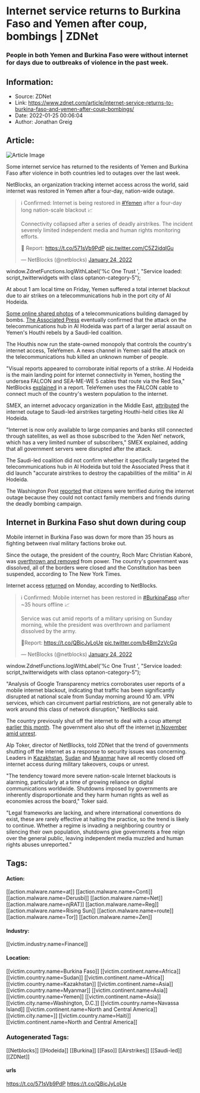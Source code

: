 # Internet service returns to Burkina Faso and Yemen after coup, bombings | ZDNet
### People in both Yemen and Burkina Faso were without internet for days due to outbreaks of violence in the past week.

## Information:
+ Source: ZDNet
+ Link: https://www.zdnet.com/article/internet-service-returns-to-burkina-faso-and-yemen-after-coup-bombings/
+ Date: 2022-01-25 00:06:04
+ Author: Jonathan Greig


## Article:
![Article Image](https://www.zdnet.com/a/img/resize/369ab64511d55736810c4253876f4add37872ccb/2016/08/19/f4b1a1d2-4942-4458-b4c8-8105c4d3e540/wi-fi.jpg?width=770&height=578&fit=crop&auto=webp)

Some internet service has returned to the residents of Yemen and Burkina Faso after violence in both countries led to outages over the last week. 

NetBlocks, an organization tracking internet access across the world, said internet was restored in Yemen after a four-day, nation-wide outage. 




> ℹ️ Confirmed: Internet is being restored in [#Yemen](https://twitter.com/hashtag/Yemen?src=hash&ref_src=twsrc%5Etfw) after a four-day long nation-scale blackout 📈  
>   
> Connectivity collapsed after a series of deadly airstrikes. The incident severely limited independent media and human rights monitoring efforts.  
>   
> 📰 Report: <https://t.co/571sVb9PdP> [pic.twitter.com/C5Z2idqlGu](https://t.co/C5Z2idqlGu)
> 
> — NetBlocks (@netblocks) [January 24, 2022](https://twitter.com/netblocks/status/1485734363920797699?ref_src=twsrc%5Etfw)




 window.ZdnetFunctions.logWithLabel('%c One Trust ', "Service loaded: script\_twitterwidgets with class optanon-category-5");
 
At about 1 am local time on Friday, Yemen suffered a total internet blackout due to air strikes on a telecommunications hub in the port city of Al Hodeida. 

[Some online shared photos](https://twitter.com/no_itsmyturn/status/1484390226848059392) of a telecommunications building damaged by bombs. [The Associated Press](https://apnews.com/article/technology-business-middle-east-sanaa-dubai-cfad87600e2c93ab9af22dc80ba27875?utm_medium=AP&utm_source=Twitter&utm_campaign=SocialFlow) eventually confirmed that the attack on the telecommunications hub in Al Hodeida was part of a larger aerial assault on Yemen's Houthi rebels by a Saudi-led coalition. 

The Houthis now run the state-owned monopoly that controls the country's internet access, TeleYemen. A news channel in Yemen said the attack on the telecommunications hub killed an unknown number of people. 

"Visual reports appeared to corroborate initial reports of a strike. Al Hodeida is the main landing point for internet connectivity in Yemen, hosting the undersea FALCON and SEA-ME-WE 5 cables that route via the Red Sea," NetBlocks [explained](https://netblocks.org/reports/internet-connectivity-knocked-out-in-yemen-after-airstrike-PAYbNoBe) in a report. TeleYemen uses the FALCON cable to connect much of the country's western population to the internet. 

SMEX, an internet advocacy organization in the Middle East, [attributed](https://twitter.com/SMEX/status/1484541354365624326) the internet outage to Saudi-led airstrikes targeting Houthi-held cities like Al Hodeida. 






"Internet is now only available to large companies and banks still connected through satellites, as well as those subscribed to the 'Aden Net' network, which has a very limited number of subscribers," SMEX explained, adding that all government servers were disrupted after the attack. 

The Saudi-led coalition did not confirm whether it specifically targeted the telecommunications hub in Al Hodeida but told the Associated Press that it did launch "accurate airstrikes to destroy the capabilities of the militia" in Al Hodeida.

The Washington Post [reported](https://www.washingtonpost.com/world/2022/01/21/least-60-killed-including-children-airstrikes-yemen/) that citizens were terrified during the internet outage because they could not contact family members and friends during the deadly bombing campaign. 

Internet in Burkina Faso shut down during coup
----------------------------------------------

Mobile internet in Burkina Faso was down for more than 35 hours as fighting between rival military factions broke out. 

Since the outage, the president of the country, Roch Marc Christian Kaboré, was [overthrown and removed](https://www.nytimes.com/2022/01/24/world/africa/burkina-faso-military-coup.html) from power. The country's government was dissolved, all of the borders were closed and the Constitution has been suspended, according to The New York Times. 

Internet access [returned](https://netblocks.org/reports/internet-disrupted-in-burkina-faso-amid-reports-of-coup-attempt-oy9Y9Qy3) on Monday, according to NetBlocks.




> ℹ️ Confirmed: Mobile internet has been restored in [#BurkinaFaso](https://twitter.com/hashtag/BurkinaFaso?src=hash&ref_src=twsrc%5Etfw) after ~35 hours offline 📈  
>   
> Service was cut amid reports of a military uprising on Sunday morning, while the president was overthrown and parliament dissolved by the army.  
>   
> 📰Report: <https://t.co/QBicJyLoUe> [pic.twitter.com/b4Bm2zVcGq](https://t.co/b4Bm2zVcGq)
> 
> — NetBlocks (@netblocks) [January 24, 2022](https://twitter.com/netblocks/status/1485741490307739648?ref_src=twsrc%5Etfw)




 window.ZdnetFunctions.logWithLabel('%c One Trust ', "Service loaded: script\_twitterwidgets with class optanon-category-5");
 
"Analysis of Google Transparency metrics corroborates user reports of a mobile internet blackout, indicating that traffic has been significantly disrupted at national scale from Sunday morning around 10 am. VPN services, which can circumvent partial restrictions, are not generally able to work around this class of network disruption," NetBlocks said.

The country previously shut off the internet to deal with a coup attempt [earlier this month](https://netblocks.org/reports/internet-disruptions-observed-in-burkina-faso-amid-coup-plot-arrests-1yPjl3AQ). The government also shut off the internet [in November amid unrest](https://netblocks.org/reports/mobile-internet-disrupted-in-burkina-faso-after-shooting-of-protesters-gBLg9jA4). 

Alp Toker, director of NetBlocks, told ZDNet that the trend of governments shutting off the internet as a response to security issues was concerning. Leaders in [Kazakhstan](https://www.zdnet.com/article/kazakhstan-leaders-shut-down-internet-amid-energy-price-protests/), [Sudan](https://www.zdnet.com/article/sudan-coup-leaders-face-backlash-after-shutting-down-internet-for-a-week/) and [Myanmar](https://www.zdnet.com/article/myanmar-hit-with-internet-disruptions-as-military-seeks-to-take-control/) have all recently closed off internet access during military takeovers, coups or unrest.

"The tendency toward more severe nation-scale Internet blackouts is alarming, particularly at a time of growing reliance on digital communications worldwide. Shutdowns imposed by governments are inherently disproportionate and they harm human rights as well as economies across the board," Toker said.

"Legal frameworks are lacking, and where international conventions do exist, these are rarely effective at halting the practice, so the trend is likely to continue. Whether a regime is invading a neighboring country or silencing their own population, shutdowns give governments a free reign over the general public, leaving independent media muzzled and human rights abuses unreported."





## Tags:

#### Action:
[[action.malware.name=at]] [[action.malware.name=Conti]] [[action.malware.name=Derusbi]] [[action.malware.name=Net]] [[action.malware.name=njRAT]] [[action.malware.name=Reg]] [[action.malware.name=Rising Sun]] [[action.malware.name=route]] [[action.malware.name=Tor]] [[action.malware.name=Zen]]

#### Industry:
[[victim.industry.name=Finance]]

#### Location:
[[victim.country.name=Burkina Faso]] [[victim.continent.name=Africa]] [[victim.country.name=Sudan]] [[victim.continent.name=Africa]] [[victim.country.name=Kazakhstan]] [[victim.continent.name=Asia]] [[victim.country.name=Myanmar]] [[victim.continent.name=Asia]] [[victim.country.name=Yemen]] [[victim.continent.name=Asia]] [[victim.city.name=Washington, D.C.]] [[victim.country.name=Navassa Island]] [[victim.continent.name=North and Central America]] [[victim.city.name=]] [[victim.country.name=Haiti]] [[victim.continent.name=North and Central America]]

### Autogenerated Tags:
[[Netblocks]] [[Hodeida]] [[Burkina]] [[Faso]] [[Airstrikes]] [[Saudi-led]] [[ZDNet]]
#### urls
https://t.co/571sVb9PdP https://t.co/QBicJyLoUe

